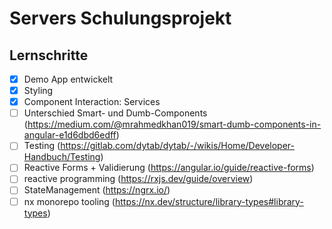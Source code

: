 # Servers Schulungsprojekt

## Lernschritte

- [x] Demo App entwickelt
- [x] Styling
- [x] Component Interaction: Services
- [ ] Unterschied Smart- und Dumb-Components (https://medium.com/@mrahmedkhan019/smart-dumb-components-in-angular-e1d6dbd6edff)
- [ ] Testing (https://gitlab.com/dytab/dytab/-/wikis/Home/Developer-Handbuch/Testing)
- [ ] Reactive Forms + Validierung (https://angular.io/guide/reactive-forms)
- [ ] reactive programming (https://rxjs.dev/guide/overview)
- [ ] StateManagement (https://ngrx.io/)
- [ ] nx monorepo tooling (https://nx.dev/structure/library-types#library-types)
